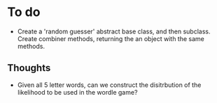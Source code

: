 
# To do
* Create a 'random guesser' abstract base class, and then subclass. Create combiner methods, returning the an object with the same methods.

## Thoughts
* Given all 5 letter words, can we construct the disitrbution of the likelihood to be used in the wordle game? 